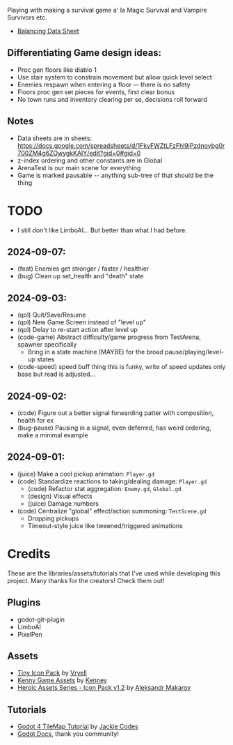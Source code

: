 Playing with making a survival game a' la Magic Survival and Vampire Survivors etc.

- [Balancing Data Sheet](https://docs.google.com/spreadsheets/d/1FkvFWZtLFzFhl9jPzdnoybg0r700ZM4g6ZOwygkKAIY/edit?usp=sharing)

## Differentiating Game design ideas:

- Proc gen floors like diablo 1
- Use stair system to constrain movement but allow quick level select
- Enemies respawn when entering a floor -- there is no safety
- Floors proc gen set pieces for events, first clear bonus
- No town runs and inventory clearing per se, decisions roll forward

## Notes

- Data sheets are in sheets: https://docs.google.com/spreadsheets/d/1FkvFWZtLFzFhl9jPzdnoybg0r700ZM4g6ZOwygkKAIY/edit?gid=0#gid=0
- z-index ordering and other constants are in Global
- ArenaTest is our main scene for everything
- Game is marked pausable -- anything sub-tree of that should be the thing

# TODO

- I still don't like LimboAI... But better than what I had before.

## 2024-09-07:

- (feat) Enemies get stronger / faster / healthier
- (bug) Clean up set_health and "death" state

## 2024-09-03:

- (qol) Quit/Save/Resume
- (qol) New Game Screen instead of "level up"
- (qol) Delay to re-start action after level up
- (code-game) Abstract difficulty/game progress from TestArena, spawner specifically
  - Bring in a state machine (MAYBE) for the broad pause/playing/level-up states
- (code-speed) speed buff thing this is funky, write of speed updates only base but read is adjusted...

## 2024-09-02:

- (code) Figure out a better signal forwarding patter with composition, health for ex
- (bug-pause) Pausing in a signal, even deferred, has weird ordering, make a minimal example

## 2024-09-01:

- (juice) Make a cool pickup animation: `Player.gd`
- (code) Standardize reactions to taking/dealing damage: `Player.gd`
  - (code) Refactor stat aggregation: `Enemy.gd`, `Global.gd`
  - (design) Visual effects
  - (juice) Damage numbers
- (code) Centralize "global" effect/action summoning: `TestScene.gd`
  - Dropping pickups
  - Timeout-style juice like tweened/triggered animations

# Credits

These are the libraries/assets/tutorials that I've used while developing this project.
Many thanks for the creators! Check them out!

## Plugins
- godot-git-plugin
- LimboAI
- PixelPen

## Assets

- [Tiny Icon Pack](https://vryell.itch.io/tiny-adventure-pack-plus) by [Vryell](https://www.patreon.com/vryell)
- [Kenny Game Assets](https://kenney.itch.io/kenney-game-assets-1) by [Kenney](www.kenney.nl)
- [Heroic Assets Series - Icon Pack v1.2](https://iknowkingrabbit.itch.io/heroic-icon-pack) by [Aleksandr Makarov](https://www.patreon.com/iknowkingrabbit)

## Tutorials

- [Godot 4 TileMap Tutorial](https://www.youtube.com/playlist?list=PLflAYKtRJ7dwtqA0FsZadrQGal8lWp-MM) by [Jackie Codes](https://www.patreon.com/jackiecodes)
- [Godot Docs](https://docs.godotengine.org/en/stable/index.html), thank you community!
